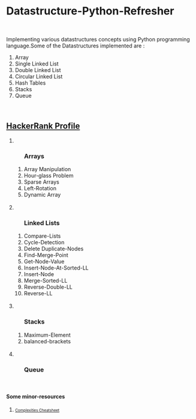 <h1><strong> Datastructure-Python-Refresher</strong></h1>
<br>
<p>Implementing various datastructures concepts using Python programming language.Some of the Datastructures implemented are :<br>
<ol>
<li> Array</li>
<li> Single Linked List</li>
<li> Double Linked List</li>
<li> Circular Linked List</li>
<li> Hash Tables</li>
<li> Stacks</li>
<li> Queue</li>

</ol>
<br>
<h2><a href="https://www.hackerrank.com/spokhrel196">HackerRank Profile</a></h2>

<ol>
    <li>
        <ol>
            <h3>Arrays</h3>
            <li>Array Manipulation</li>
            <li>Hour-glass Problem</li>
            <li>Sparse Arrays</li>
            <li>Left-Rotation</li>
            <li>Dynamic Array</li>
        </ol>
    </li>
    <br>
    <li>
        <ol>
            <h3>Linked Lists</h3>
            <li>Compare-Lists</li>
            <li>Cycle-Detection</li>
            <li>Delete Duplicate-Nodes</li>
            <li>Find-Merge-Point</li>
            <li>Get-Node-Value</li>
            <li>Insert-Node-At-Sorted-LL</li>
            <li>Insert-Node</li>
            <li>Merge-Sorted-LL</li>
            <li>Reverse-Double-LL</li>
            <li>Reverse-LL</li>
        </ol>
    </li>
    <br>
    <li>
        <ol>
            <h3>Stacks</h3>
            <li>Maximum-Element</li>
            <li>balanced-brackets</li>
        </ol>
    </li>
    <br>
    <li>
        <ol>
            <h3>Queue</h3>
        </ol>
    </li>
        
</ol>
<br>

   <h4>Some minor-resources</h4>
   <ol>
            <li><a  href='https://www.bigocheatsheet.com/' target="_blank" rel="noreferrer noopener"  style="font-size:10px;"> Complexities Cheatsheet</a></li>
    </ol>
        

</p>
